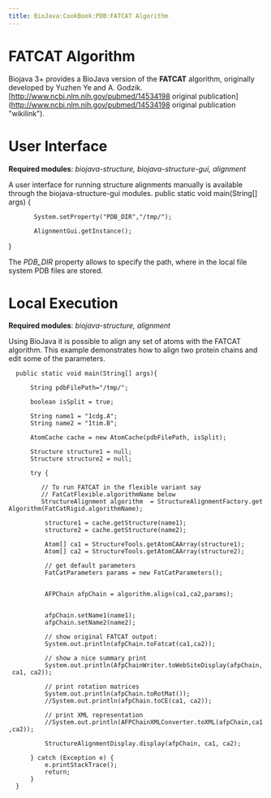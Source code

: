 ```yaml
---
title: BioJava:CookBook:PDB:FATCAT Algorithm
---
```


FATCAT Algorithm
================

Biojava 3+ provides a BioJava version of the **FATCAT** algorithm,
originally developed by Yuzhen Ye and A. Godzik.
[http://www.ncbi.nlm.nih.gov/pubmed/14534198 original
publication](http://www.ncbi.nlm.nih.gov/pubmed/14534198 original publication "wikilink").

User Interface
==============

**Required modules**: *biojava-structure, biojava-structure-gui,
alignment*

A user interface for running structure alignments manually is available
through the biojava-structure-gui modules. <java> public static void
main(String[] args) {

`       System.setProperty("PDB_DIR","/tmp/");`  
`   `  
`       AlignmentGui.getInstance();`

} </java>

The *PDB\_DIR* property allows to specify the path, where in the local
file system PDB files are stored.

Local Execution
===============

**Required modules**: *biojava-structure, alignment*

Using BioJava it is possible to align any set of atoms with the FATCAT
algorithm. This example demonstrates how to align two protein chains and
edit some of the parameters.

<java>

`  public static void main(String[] args){`  
`      `  
`      String pdbFilePath="/tmp/";`  
`      `  
`      boolean isSplit = true;`  
`      `  
`      String name1 = "1cdg.A";`  
`      String name2 = "1tim.B";`  
`          `  
`      AtomCache cache = new AtomCache(pdbFilePath, isSplit);`

<java>

`      Structure structure1 = null;`  
`      Structure structure2 = null;`

`      try {`

`         // To run FATCAT in the flexible variant say`  
`         // FatCatFlexible.algorithmName below`  
`         StructureAlignment algorithm  = StructureAlignmentFactory.getAlgorithm(FatCatRigid.algorithmName);`  
`         `  
`          structure1 = cache.getStructure(name1);`  
`          structure2 = cache.getStructure(name2);`  
`          `  
`          Atom[] ca1 = StructureTools.getAtomCAArray(structure1);`  
`          Atom[] ca2 = StructureTools.getAtomCAArray(structure2);`  
`          `  
`          // get default parameters`  
`          FatCatParameters params = new FatCatParameters();`  
`         `  
`          `  
`          AFPChain afpChain = algorithm.align(ca1,ca2,params);            `

`          afpChain.setName1(name1);`  
`          afpChain.setName2(name2);`

`          // show original FATCAT output:`  
`          System.out.println(afpChain.toFatcat(ca1,ca2));`  
`          `  
`          // show a nice summary print`  
`          System.out.println(AfpChainWriter.toWebSiteDisplay(afpChain, ca1, ca2));`  
`          `  
`          // print rotation matrices`  
`          System.out.println(afpChain.toRotMat());`  
`          //System.out.println(afpChain.toCE(ca1, ca2));`  
`          `  
`          // print XML representation`  
`          //System.out.println(AFPChainXMLConverter.toXML(afpChain,ca1,ca2));`  
`                       `  
`          StructureAlignmentDisplay.display(afpChain, ca1, ca2);`  
`          `  
`      } catch (Exception e) {`  
`          e.printStackTrace();`  
`          return;`  
`      }`  
`  }`

</java>
